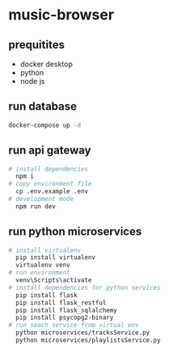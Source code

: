 # music-browser

## prequitites
- docker desktop
- python
- node js

## run database
```bash
docker-compose up -d
```

## run api gateway
```bash
# install dependencies
  npm i
# copy environment file
  cp .env.example .env
# development mode
  npm run dev 
```

## run python microservices
```bash
# install virtualenv
  pip install virtualenv    
  virtualenv venv    
# run environment
  venv\Scripts\activate
# install dependencies for python services
  pip install flask
  pip install flask_restful
  pip install flask_sqlalchemy
  pip install psycopg2-binary
# run seach service from virtual env
  python microservices/tracksService.py
  python microservices/playlistsService.py
```
	